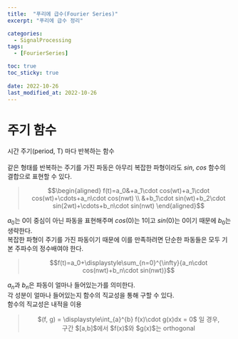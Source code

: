 ```yaml
---
title:  "푸리에 급수(Fourier Series)"
excerpt: "푸리에 급수 정리"

categories:
  - SignalProcessing
tags:
  - [FourierSeries]

toc: true
toc_sticky: true
 
date: 2022-10-26
last_modified_at: 2022-10-26
---
```


# 주기 함수  
시간 주기(period, T) 마다 반복하는 함수  
<br>같은 형태를 반복하는 주기를 가진 파동은 아무리 복잡한 파형이라도 $sin$, $cos$ 함수의 결합으로 표현할 수 있다.  
> $$\begin{aligned}
f(t)=a_0&+a_1\cdot cos(wt)+a_1\cdot cos(wt)+\cdots+a_n\cdot cos(nwt) \\
&+b_1\cdot sin(wt)+b_2\cdot sin(2wt)+\cdots+b_n\cdot sin(nwt)
\end{aligned}$$  

$a_0$는 0이 중심이 아닌 파동을 표현해주며 $cos(0)$는 1이고 $sin(0)$는 0이기 때문에 $b_0$는 생략한다.  
복잡한 파형이 주기를 가진 파동이기 때문에 이를 만족하려면 단순한 파동들은 모두 기본 주파수의 정수배여야 한다.  
> $$f(t)=a_0+\displaystyle\sum_{n=0}^{\infty}{a_n\cdot cos(nwt)+b_n\cdot sin(nwt)}$$  

$a_n$과 $b_n$은 파동이 얼마나 들어있는가를 의미한다.  
각 성분이 얼마나 들어있는지 함수의 직교성을 통해 구할 수 있다.  
함수의 직교성은 내적을 이용  

<div align=center>
<blockquote><p> $(f, g) = \displaystyle\int_{a}^{b} f(x)\cdot g(x)dx = 0$ 일 경우,
<br>구간 $[a,b]$에서 $f(x)$와 $g(x)$는 orthogonal
</p></blockquote></div>  
